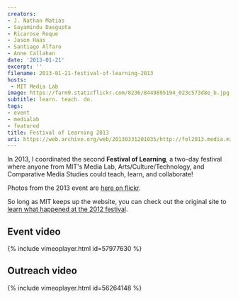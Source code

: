 ```yaml
---
creators:
- J. Nathan Matias
- Sayamindu Dasgupta
- Ricarose Roque
- Jason Haas
- Santiago Alfaro
- Anne Callahan
date: '2013-01-21'
excerpt: ''
filename: 2013-01-21-festival-of-learning-2013
hosts:
 - MIT Media Lab
image: https://farm9.staticflickr.com/8236/8449895194_023c573d8e_b.jpg
subtitle: learn. teach. do.
tags:
- event
- medialab
- featured
title: Festival of Learning 2013
uri: https://web.archive.org/web/20130331201035/http://fol2013.media.mit.edu/
---
```


In 2013, I coordinated the second <strong>Festival of Learning</strong>, a two-day festival where anyone from MIT's Media Lab, Arts/Culture/Technology, and Comparative Media Studies could teach, learn, and collaborate!


Photos from the 2013 event are [here on flickr](https://www.flickr.com/photos/92496472@N04/).

So long as MIT keeps up the website, you can check out the original site to <a href="http://festival-of-learning.media.mit.edu">learn what happened at the 2012 festival</a>.

## Event video
{% include vimeoplayer.html id=57977630 %}

## Outreach video
{% include vimeoplayer.html id=56264148 %}

